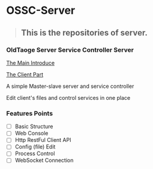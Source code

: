 # OSSC-Server

>## This is the repositories of server.

### OldTaoge Server Service Controller Server

[The Main Introduce](https://github.com/OldTaoge/OSSC)

[The Client Part](https://github.com/OldTaoge/OSSC-Client)

A simple Master-slave server and service controller

Edit client's files and control services in one place

### Features Points

- [ ] Basic Structure
- [ ] Web Console
- [ ] Http RestFul Client API
- [ ] Config (file) Edit
- [ ] Process Control
- [ ] WebSocket Connection